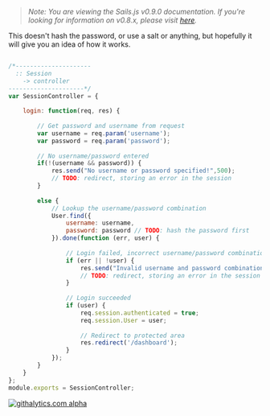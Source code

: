 > _Note: You are viewing the Sails.js v0.9.0 documentation.  If you're looking for information on v0.8.x, please visit [here](http://08x.sailsjs.org)._

This doesn't hash the password, or use a salt or anything, but hopefully it will give you an idea of how it works.
```javascript

/*---------------------
  :: Session 
	-> controller
---------------------*/
var SessionController = {
 
	login: function(req, res) {
 
		// Get password and username from request
		var username = req.param('username');
		var password = req.param('password');
 
		// No username/password entered
		if(!(username && password)) {
			res.send("No username or password specified!",500);
			// TODO: redirect, storing an error in the session
		}
 
		else {
			// Lookup the username/password combination
			User.find({
				username: username,
				password: password // TODO: hash the password first
			}).done(function (err, user) {
 
				// Login failed, incorrect username/password combination
				if (err || !user) {
					res.send("Invalid username and password combination!",500);
					// TODO: redirect, storing an error in the session
				}
 
				// Login succeeded
				if (user) {
					req.session.authenticated = true;
					req.session.User = user;
 
					// Redirect to protected area
					res.redirect('/dashboard');
				}
			});
		}
	}
};
module.exports = SessionController;
```

[![githalytics.com alpha](https://cruel-carlota.pagodabox.com/8acf2fc2ca0aca8a3018e355ad776ed7 "githalytics.com")](http://githalytics.com/balderdashy/sails/wiki/loginExample)
